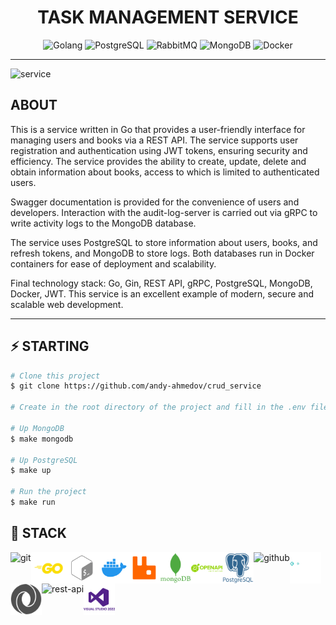 <h1 align="center">TASK MANAGEMENT SERVICE</h1>


<p align="center">
 <img alt="Golang" src="https://img.shields.io/badge/Golang-4285f4?style=for-the-badge&logo=go&labelColor=black">

 <img alt="PostgreSQL" src="https://img.shields.io/badge/PostgreSQL-%23212121?style=for-the-badge&logo=postgreSQL&labelColor=black">

 <img alt="RabbitMQ" src="https://img.shields.io/badge/RabbitMQ-%23ff6600?style=for-the-badge&logo=rabbitmq&labelColor=black">
 
  <img alt="MongoDB" src="https://img.shields.io/badge/MongoDB-%23011d2b?style=for-the-badge&logo=mongodb&labelColor=black">

 <img alt="Docker" src="https://img.shields.io/badge/Docker-%231d63ed?style=for-the-badge&logo=docker&labelColor=black">
</p>
<hr>

![service](https://i.imgur.com/vtXhJBU.png)


## ABOUT ##

This is a service written in Go that provides a user-friendly interface for managing users and books via a REST API. The service supports user registration and authentication using JWT tokens, ensuring security and efficiency. The service provides the ability to create, update, delete and obtain information about books, access to which is limited to authenticated users.

Swagger documentation is provided for the convenience of users and developers. Interaction with the audit-log-server is carried out via gRPC to write activity logs to the MongoDB database.

The service uses PostgreSQL to store information about users, books, and refresh tokens, and MongoDB to store logs. Both databases run in Docker containers for ease of deployment and scalability.

Final technology stack: Go, Gin, REST API, gRPC, PostgreSQL, MongoDB, Docker, JWT. This service is an excellent example of modern, secure and scalable web development.

<hr>

## ⚡ STARTING ##

```bash
# Clone this project
$ git clone https://github.com/andy-ahmedov/crud_service

# Create in the root directory of the project and fill in the .env file

# Up MongoDB
$ make mongodb

# Up PostgreSQL
$ make up

# Run the project
$ make run

```

## 🔨 STACK ##
  <a href="https://git-scm.com/" target="_blank"> <img src="https://raw.githubusercontent.com/rahul-jha98/github_readme_icons/main/language_and_tools/square/git-scm/git-scm.svg" align="left" alt="git" height='50px'/> </a>
  <a href="https://go.dev/" target="_blank"> <img src="https://github.com/andy-ahmedov/andy-ahmedov/blob/main/files/Go-Logo_Yellow.png?raw=true" alt="golang" align="left" height='50px'/> </a>
  <a href="https://www.gnu.org/software/bash/" target="_blank"> <img src="https://raw.githubusercontent.com/andy-ahmedov/README_icons/5a0bd0723991e5d95e0eb90ce4e544345b69e05b/language_and_tools/square/bash/bash.svg" alt="bash" align="left" height='50px'/> </a>
  <a href="https://www.docker.com/" target="_blank"> <img src="https://raw.githubusercontent.com/andy-ahmedov/README_icons/5a0bd0723991e5d95e0eb90ce4e544345b69e05b/language_and_tools/square/docker/docker.svg" alt="docker" align="left" height='50px'/> </a>
  <a href="https://www.rabbitmq.com/" target="_blank"> <img src="https://raw.githubusercontent.com/andy-ahmedov/README_icons/5a0bd0723991e5d95e0eb90ce4e544345b69e05b/language_and_tools/square/rabbitmq/rabbitmq.svg" align="left" alt="rabbitmq" height='50px'/> </a>
  <a href="https://www.mongodb.com/" target="_blank"> <img src="https://raw.githubusercontent.com/devicons/devicon/6910f0503efdd315c8f9b858234310c06e04d9c0/icons/mongodb/mongodb-plain-wordmark.svg" align="left" alt="mongodb" height='50px'/> </a>
  <a href="https://www.openapis.org/" target="_blank"> <img src="https://raw.githubusercontent.com/devicons/devicon/6910f0503efdd315c8f9b858234310c06e04d9c0/icons/openapi/openapi-plain-wordmark.svg" align="left" alt="openapi" height='50px'/> </a>
  <a href="https://www.postgresql.org/" target="_blank"> <img src="https://raw.githubusercontent.com/devicons/devicon/6910f0503efdd315c8f9b858234310c06e04d9c0/icons/postgresql/postgresql-plain-wordmark.svg" align="left" alt="postgres" height='50px'/> </a>
  <a href="https://www.github.com/" target="_blank"> <img src="https://cdn0.iconfinder.com/data/icons/free-social-media-set/24/github-1024.png" align="left" alt="github" height='50px'/> </a>
  <a href="https://grpc.io/" target="_blank"> <img src="https://raw.githubusercontent.com/devicons/devicon/6910f0503efdd315c8f9b858234310c06e04d9c0/icons/grpc/grpc-original.svg" align="left" alt="grpc" height='50px'/> </a>
  <a href="https://www.json.org/json-en.html" target="_blank"> <img src="https://raw.githubusercontent.com/devicons/devicon/6910f0503efdd315c8f9b858234310c06e04d9c0/icons/json/json-plain.svg" align="left" alt="json" height='50px'/> </a>
  <a href="https://restfulapi.net/" target="_blank"> <img src="https://repository-images.githubusercontent.com/436490321/0e58e265-ef30-40b1-b439-8b302b06ec42" align="left" alt="rest-api" height='50px'/> </a>
  <a href="https://code.visualstudio.com/" target="_blank"> <img src="https://raw.githubusercontent.com/devicons/devicon/6910f0503efdd315c8f9b858234310c06e04d9c0/icons/visualstudio/visualstudio-plain-wordmark.svg" align="left" alt="vscode" height='50px'/> </a>

